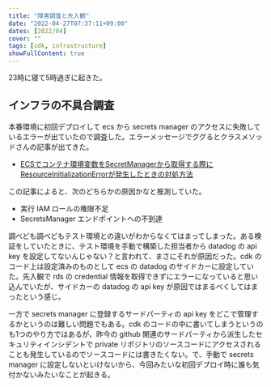 ```yaml
---
title: "障害調査と先入観"
date: "2022-04-27T07:37:11+09:00"
dates: [2022/04]
cover: ""
tags: [cdk, infrastructure]
showFullContent: true
---
```


23時に寝て5時過ぎに起きた。

## インフラの不具合調査

本番環境に初回デプロイして ecs から secrets manager のアクセスに失敗しているエラーが出ていたので調査した。エラーメッセージでググるとクラスメソッドさんの記事が出てきた。

* [ECSでコンテナ環境変数をSecretManagerから取得する際にResourceInitializationErrorが発生したときの対処方法](https://dev.classmethod.jp/articles/tsnote-ecs-resourceinitializationerror/)

この記事によると、次のどちらかの原因かなと推測していた。

* 実行 IAM ロールの権限不足
* SecretsManager エンドポイントへの不到達

調べども調べどもテスト環境との違いがわからなくてはまってしまった。ある検証をしていたときに、テスト環境を手動で構築した担当者から datadog の api key を設定してないんじゃない？と言われて、まさにそれが原因だった。cdk のコード上は設定済みのものとして ecs の datadog のサイドカーに設定していた。先入観で rds の credential 情報を取得できずにエラーになっていると思い込んでいたが、サイドカーの datadog の api key が原因ではまるべくしてはまったという感じ。

一方で secrets manager に登録するサードパーティの api key をどこで管理するかというのは難しい問題でもある。cdk のコードの中に書いてしまうというのも1つのやり方ではあるが、昨今の github 関連のサードパーティから派生したセキュリティインシデントで private リポジトリのソースコードにアクセスされることも発生しているのでソースコードには書きたくない。で、手動で secrets manager に設定しないといけないから、今回みたいな初回デプロイ時に誰も気付かないみたいなことが起きる。
